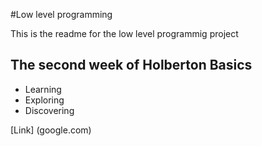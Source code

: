 #Low level programming

This is the readme for the low level programmig project 

## The second week of Holberton Basics

* Learning
* Exploring
* Discovering

[Link] (google.com)
